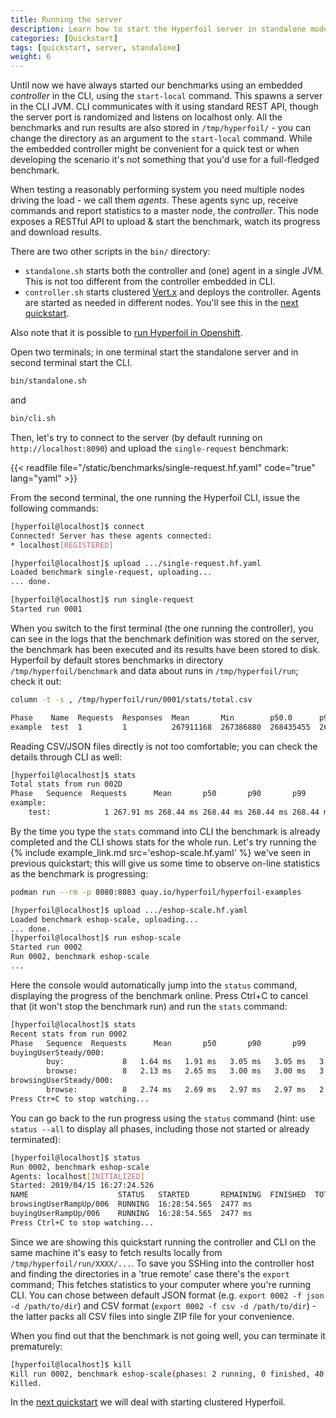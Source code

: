 ```yaml
---
title: Running the server
description: Learn how to start the Hyperfoil server in standalone mode
categories: [Quickstart]
tags: [quickstart, server, standalone]
weight: 6
---
```


Until now we have always started our benchmarks using an embedded _controller_ in the CLI, using the `start-local` command. This spawns a server in the CLI JVM. CLI communicates with it using standard REST API, though the server port is randomized and listens on localhost only. All the benchmarks and run results are also stored in `/tmp/hyperfoil/` - you can change the directory as an argument to the `start-local` command.
While the embedded controller might be convenient for a quick test or when developing the scenario it's not something that you'd use for a full-fledged benchmark.

When testing a reasonably performing system you need multiple nodes driving the load - we call them _agents_. These agents sync up, receive commands and report statistics to a master node, the _controller_. This node exposes a RESTful API to upload & start the benchmark, watch its progress and download results.

There are two other scripts in the `bin/` directory:

- `standalone.sh` starts both the controller and (one) agent in a single JVM. This is not too different from the controller embedded in CLI.
- `controller.sh` starts clustered [Vert.x](https://vertx.io/) and deploys the controller. Agents are started as needed in different nodes. You'll see this in the [next quickstart](/docs/getting-started/quickstart7).

Also note that it is possible to [run Hyperfoil in Openshift](/docs/user-guide/installation/k8s/).

Open two terminals; in one terminal start the standalone server and in second terminal start the CLI.

```sh
bin/standalone.sh
```

and

```sh
bin/cli.sh
```

Then, let's try to connect to the server (by default running on `http://localhost:8090`) and upload the `single-request` benchmark:

{{< readfile file="/static/benchmarks/single-request.hf.yaml" code="true" lang="yaml" >}}

From the second terminal, the one running the Hyperfoil CLI, issue the following commands:

```sh
[hyperfoil@localhost]$ connect
Connected! Server has these agents connected:
* localhost[REGISTERED]

[hyperfoil@localhost]$ upload .../single-request.hf.yaml
Loaded benchmark single-request, uploading...
... done.

[hyperfoil@localhost]$ run single-request
Started run 0001
```

When you switch to the first terminal (the one running the controller), you can see in the logs that the benchmark definition was stored on the server, the benchmark has been executed and its results have been stored to disk. Hyperfoil by default stores benchmarks in directory `/tmp/hyperfoil/benchmark` and data about runs in `/tmp/hyperfoil/run`; check it out:

```sh
column -t -s , /tmp/hyperfoil/run/0001/stats/total.csv
```
```sh
Phase    Name  Requests  Responses  Mean       Min        p50.0      p90.0      p99.0      p99.9      p99.99     Max        MeanSendTime  ConnFailure  Reset  Timeouts  2xx  3xx  4xx  5xx  Other  Invalid  BlockedCount  BlockedTime  MinSessions  MaxSessions
example  test  1         1          267911168  267386880  268435455  268435455  268435455  268435455  268435455  268435455  2655879       0            0      0         0    1    0    0    0      0        0             0
```

Reading CSV/JSON files directly is not too comfortable; you can check the details through CLI as well:

```sh
[hyperfoil@localhost]$ stats
Total stats from run 002D
Phase   Sequence  Requests      Mean       p50       p90       p99     p99.9    p99.99    2xx    3xx    4xx    5xx Timeouts Errors
example:
	test:            1 267.91 ms 268.44 ms 268.44 ms 268.44 ms 268.44 ms 268.44 ms      0      1      0      0        0      0
```

By the time you type the `stats` command into CLI the benchmark is already completed and the CLI shows stats for the whole run. Let's try running the {% include example_link.md src='eshop-scale.hf.yaml' %} we've seen in previous quickstart; this will give us some time to observe on-line statistics as the benchmark is progressing:

```sh
podman run --rm -p 8080:8083 quay.io/hyperfoil/hyperfoil-examples
```

```sh
[hyperfoil@localhost]$ upload .../eshop-scale.hf.yaml
Loaded benchmark eshop-scale, uploading...
... done.
[hyperfoil@localhost]$ run eshop-scale
Started run 0002
Run 0002, benchmark eshop-scale
...
```

Here the console would automatically jump into the `status` command, displaying the progress of the benchmark online. Press Ctrl+C to cancel that (it won't stop the benchmark run) and run the `stats` command:

```sh
[hyperfoil@localhost]$ stats
Recent stats from run 0002
Phase   Sequence  Requests      Mean       p50       p90       p99     p99.9    p99.99    2xx    3xx    4xx    5xx Timeouts Errors
buyingUserSteady/000:
        buy:             8   1.64 ms   1.91 ms   3.05 ms   3.05 ms   3.05 ms   3.05 ms      8      0      0      0        0      0
        browse:          8   2.13 ms   2.65 ms   3.00 ms   3.00 ms   3.00 ms   3.00 ms      8      0      0      0        0      0
browsingUserSteady/000:
        browse:          8   2.74 ms   2.69 ms   2.97 ms   2.97 ms   2.97 ms   2.97 ms      8      0      0      0        0      0
Press Ctr+C to stop watching...
```

You can go back to the run progress using the `status` command (hint: use `status --all` to display all phases, including those not started or already terminated):

```sh
[hyperfoil@localhost]$ status
Run 0002, benchmark eshop-scale
Agents: localhost[INITIALIZED]
Started: 2019/04/15 16:27:24.526
NAME                    STATUS   STARTED       REMAINING  FINISHED  TOTAL DURATION
browsingUserRampUp/006  RUNNING  16:28:54.565  2477 ms
buyingUserRampUp/006    RUNNING  16:28:54.565  2477 ms
Press Ctrl+C to stop watching...
```

Since we are showing this quickstart running the controller and CLI on the same machine it's easy to fetch results locally from `/tmp/hyperfoil/run/XXXX/...`. To save you SSHing into the controller host and finding the directories in a 'true remote' case there's the `export` command; This fetches statistics to your computer where you're running CLI. You can chose between default JSON format (e.g. `export 0002 -f json -d /path/to/dir`) and CSV format (`export 0002 -f csv -d /path/to/dir`) - the latter packs all CSV files into single ZIP file for your convenience.

When you find out that the benchmark is not going well, you can terminate it prematurely:

```sh
[hyperfoil@localhost]$ kill
Kill run 0002, benchmark eshop-scale(phases: 2 running, 0 finished, 40 terminated) [y/N]: y
Killed.
```

In the [next quickstart](/docs/getting-started/quickstart7) we will deal with starting clustered Hyperfoil.
